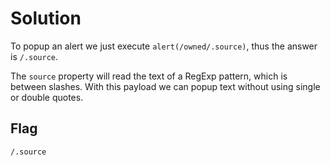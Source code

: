 Solution
========

To popup an alert we just execute ```alert(/owned/.source)```, thus the answer is ```/.source```.

The ```source``` property will read the text of a RegExp pattern, which is between slashes. With this payload we can popup text without using single or double quotes. 



Flag
----

`/.source`
